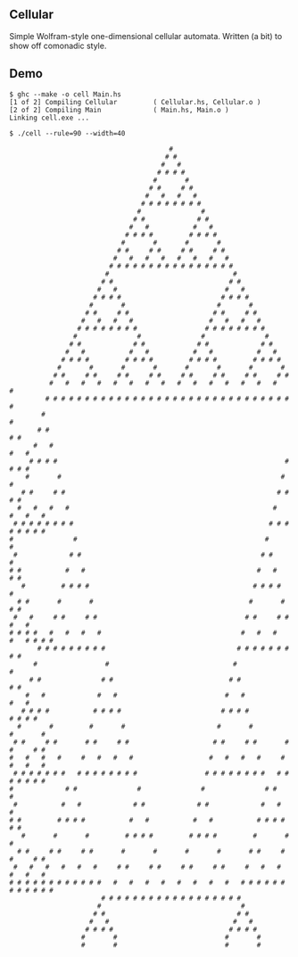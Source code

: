 ## Cellular

Simple Wolfram-style one-dimensional cellular automata. Written (a bit) to show off comonadic style.

## Demo

    $ ghc --make -o cell Main.hs
    [1 of 2] Compiling Cellular         ( Cellular.hs, Cellular.o )
    [2 of 2] Compiling Main             ( Main.hs, Main.o )
    Linking cell.exe ...

    $ ./cell --rule=90 --width=40

                                            #
                                           # #
                                          #   #
                                         # # # #
                                        #       #
                                       # #     # #
                                      #   #   #   #
                                     # # # # # # # #
                                    #               #
                                   # #             # #
                                  #   #           #   #
                                 # # # #         # # # #
                                #       #       #       #
                               # #     # #     # #     # #
                              #   #   #   #   #   #   #   #
                             # # # # # # # # # # # # # # # #
                            #                               #
                           # #                             # #
                          #   #                           #   #
                         # # # #                         # # # #
                        #       #                       #       #
                       # #     # #                     # #     # #
                      #   #   #   #                   #   #   #   #
                     # # # # # # # #                 # # # # # # # #
                    #               #               #               #
                   # #             # #             # #             # #
                  #   #           #   #           #   #           #   #
                 # # # #         # # # #         # # # #         # # # #
                #       #       #       #       #       #       #       #
               # #     # #     # #     # #     # #     # #     # #     # #
              #   #   #   #   #   #   #   #   #   #   #   #   #   #   #   #
             # # # # # # # # # # # # # # # # # # # # # # # # # # # # # # # #
            #                                                               #
           # #                                                             # #
          #   #                                                           #   #
         # # # #                                                         # # # #
        #       #                                                       #       #
       # #     # #                                                     # #     # #
      #   #   #   #                                                   #   #   #   #
     # # # # # # # #                                                 # # # # # # # #
    #               #                                               #               #
     #             # #                                             # #             #
    # #           #   #                                           #   #           # #
       #         # # # #                                         # # # #         #
      # #       #       #                                       #       #       # #
     #   #     # #     # #                                     # #     # #     #   #
    # # # #   #   #   #   #                                   #   #   #   #   # # # #
           # # # # # # # # #                                 # # # # # # # # #
          #                 #                               #                 #
         # #               # #                             # #               # #
        #   #             #   #                           #   #             #   #
       # # # #           # # # #                         # # # #           # # # #
      #       #         #       #                       #       #         #       #
     # #     # #       # #     # #                     # #     # #       # #     # #
    #   #   #   #     #   #   #   #                   #   #   #   #     #   #   #   #
     # # # # # # #   # # # # # # # #                 # # # # # # # #   # # # # # # #
    #             # #               #               #               # #             #
     #           #   #             # #             # #             #   #           #
    # #         # # # #           #   #           #   #           # # # #         # #
       #       #       #         # # # #         # # # #         #       #       #
      # #     # #     # #       #       #       #       #       # #     # #     # #
     #   #   #   #   #   #     # #     # #     # #     # #     #   #   #   #   #   #
    # # # # # # # # # # # #   #   #   #   #   #   #   #   #   # # # # # # # # # # # #
                           # # # # # # # # # # # # # # # # # #
                          #                                   #
                         # #                                 # #
                        #   #                               #   #
                       # # # #                             # # # #
                      #       #                           #       #
                      #       #                           #       #
